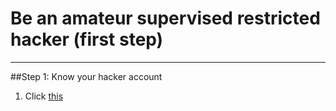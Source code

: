 # Be an amateur supervised restricted hacker (first step)
---
##Step 1: Know your hacker account
1. Click [this](https://sdacs.ucsd.edu/~icc/index.php)
